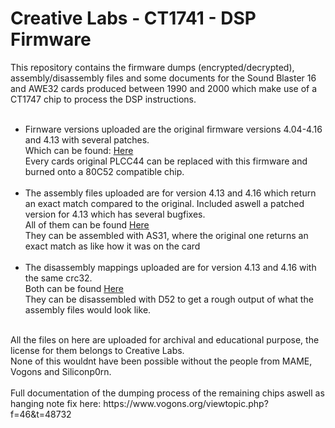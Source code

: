 # Creative Labs - CT1741 - DSP Firmware

This repository contains the firmware dumps (encrypted/decrypted), assembly/disassembly files and some documents for the Sound Blaster 16 and AWE32 cards produced between 1990 and 2000 which make use of a CT1747 chip to process the DSP instructions.<br>
<br>
- Firnware versions uploaded are the original firmware versions 4.04-4.16 and 4.13 with several patches.<br>
  Which can be found: [Here](https://github.com/S95Sedan/CT1747_DSP/tree/main/firmware)<br>
  Every cards original PLCC44 can be replaced with this firmware and burned onto a 80C52 compatible chip.<br>
  <br>
- The assembly files uploaded are for version 4.13 and 4.16 which return an exact match compared to the original. Included aswell a patched version for 4.13 which has several bugfixes.<br>
  All of them can be found [Here](https://github.com/S95Sedan/CT1747_DSP/tree/main/assembly)<br>
  They can be assembled with AS31, where the original one returns an exact match as like how it was on the card<br>
  <br>
- The disassembly mappings uploaded are for version 4.13 and 4.16 with the same crc32.<br>
  Both can be found [Here](https://github.com/S95Sedan/CT1747_DSP/tree/main/disassembly)<br>
  They can be disassembled with D52 to get a rough output of what the assembly files would look like.<br>
<br>
All the files on here are uploaded for archival and educational purpose, the license for them belongs to Creative Labs.<br>
None of this wouldnt have been possible without the people from MAME, Vogons and Siliconp0rn.<br>
<br>
Full documentation of the dumping process of the remaining chips aswell as hanging note fix here: https://www.vogons.org/viewtopic.php?f=46&t=48732
